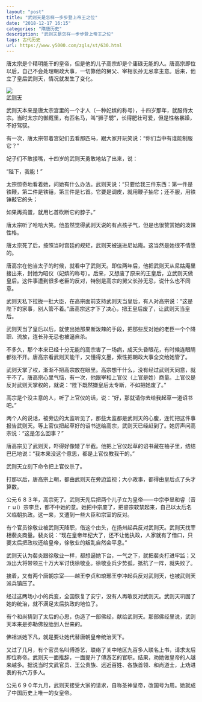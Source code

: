 ```yaml
---
layout: "post"
title: "武则天是怎样一步步登上帝王之位"
date: "2018-12-17 16:15"
categories: "隋唐历史"
description: "武则天是怎样一步步登上帝王之位"
tags: 古代历史
url: https://www.y5000.com/zgls/st/630.html
---
```






唐太宗是个精明能干的皇帝，但是他的儿子高宗却是个庸碌无能的人。唐高宗即位以后，自己不会处理朝政大事，一切靠他的舅父、宰相长孙无忌拿主意。后来，他立了皇后武则天，情况就发生了变化。

[![](https://img.y5000.com/uploads/allimg/120608/2-12060R34200S2.jpg)  
武则天](https://www.y5000.com)  

武则天本来是唐太宗宫里的一个才人（一种妃嫔的称号），十四岁那年，就服侍太宗。当时太宗的御厩里，有匹名马，叫“狮子驄”，长得肥壮可爱，但是性格暴躁，不好驾驭。

有一次，唐太宗带着宫妃们去看那匹马，跟大家开玩笑说：“你们当中有谁能制服它？”

妃子们不敢接嘴，十四岁的武则天勇敢地站了出来，说：

“陛下，我能！”

太宗惊奇地看着她，问她有什么办法。武则天说：“只要给我三件东西：第一件是铁鞭，第二件是铁锤，第三件是匕首。它要是调皮，就用鞭子抽它；还不服，用铁锤敲它的头；

如果再捣蛋，就用匕首砍断它的脖子。”

唐太宗听了哈哈大笑。他虽然觉得武则天说的有点孩子气，但是也很赞赏她的泼辣性格。

唐太宗死了后，按照当时宫廷的规矩，武则天被送进尼姑庵。这当然是她很不情愿的。

唐高宗在他当太子的时候，就看中了武则天。即位两年后，他把武则天从尼姑庵里接出来，封她为昭仪（妃嫔的称号）。后来，又想废了原来的王皇后，立武则天做皇后。这件事遭到很多老臣的反对，特别是高宗的舅父长孙无忌，说什么也不同意。

武则天私下拉拢一批大臣，在高宗面前支持武则天当皇后，有人对高宗说：“这是陛下的家事，别人管不着。”唐高宗这才下了决心，把王皇后废了，让武则天当皇后。

武则天当了皇后以后，就使出她那果断泼辣的手段，把那些反对她的老臣一个个降职、流放，连长孙无忌也被逼自杀。

不多久，那个本来已经十分无能的高宗害了一场病，成天头昏眼花，有时候连眼睛都张不开。唐高宗看武则天能干，又懂得文墨，索性把朝政大事全交给她管了。

武则天掌了权，渐渐不把高宗放在眼里。高宗想干什么，没有经过武则天同意，就干不了。唐高宗心里气恼，有一次，他跟宰相上官仪（上官是姓）商量。上官仪是反对武则天掌权的，就说：“陛下既然嫌皇后太专断，不如把她废了。”

高宗是个没主意的人，听了上官仪的话，说：“好，那就请你去给我起草一道诏书吧。”

两个人的说话，被旁边的太监听见了，那些太监都是武则天的心腹，连忙把这件事报告武则天。等上官仪把起草好的诏书送给高宗，武则天已经赶到了。她厉声问高宗说：“这是怎么回事？”

唐高宗见了武则天，吓得好像矮了半截。他把上官仪起草的诏书藏在袖子里，结结巴巴地说：“我本来没这个意思，都是上官仪教我干的。”

武则天立刻下命令把上官仪杀了。

打那以后，唐高宗上朝，都由武则天在旁边监视；大小政事，都得由皇后点了头才算数。

公元６８３年，高宗死了。武则天先后把两个儿子立为皇帝——中宗李显和睿（音ｒｕì）宗李旦，都不中她的意。她把中宗废了，把睿宗软禁起来，自己以太后名义临朝执政。这一来，又遭到一些大臣和宗室的反对。

有个官员徐敬业被武则天降职，借这个由头，在扬州起兵反对武则天。武则天找宰相裴炎商量。裴炎说：“现在皇帝年纪大了，还不让他执政，人家就有了借口，只要太后把政权还给皇帝，徐敬业的叛乱自然会平息。”

武则天认为裴炎跟徐敬业一样，都想逼她下台，一气之下，就把裴炎打进牢监；又派出大将带领三十万大军讨伐徐敬业。徐敬业兵少势孤，抵抗了一阵，就失败了。

接着，又有两个唐朝宗室——越王李贞和琅琊王李冲起兵反对武则天，也被武则天派兵镇压了。

经过这两场小小的兵变，全国恢复了安宁，没有人再敢反对武则天。武则天巩固了她的统治，就不满足太后执政的地位了。

有个和尚猜到了太后的心思，伪造了一部佛经，献给武则天。那部佛经里说，武则天本来是弥勒佛投胎到人世来的。

佛祖派她下凡，就是要让她代替唐朝皇帝统治天下。

又过了几月，有个官员名叫傅游艺，联络了关中地区九百多人联名上书，请求太后即位称帝。武则天一面推辞，一面提升了傅游艺的官职。结果，劝她做皇帝的人越来越多。据说当时文武官员、王公贵族、远近百姓、各族首领、和尚道士，上劝进表的有六万多人。

公元６９０年九月，武则天接受大家的请求，自称圣神皇帝，改国号为周。她就成了中国历史上唯一的女皇帝。
